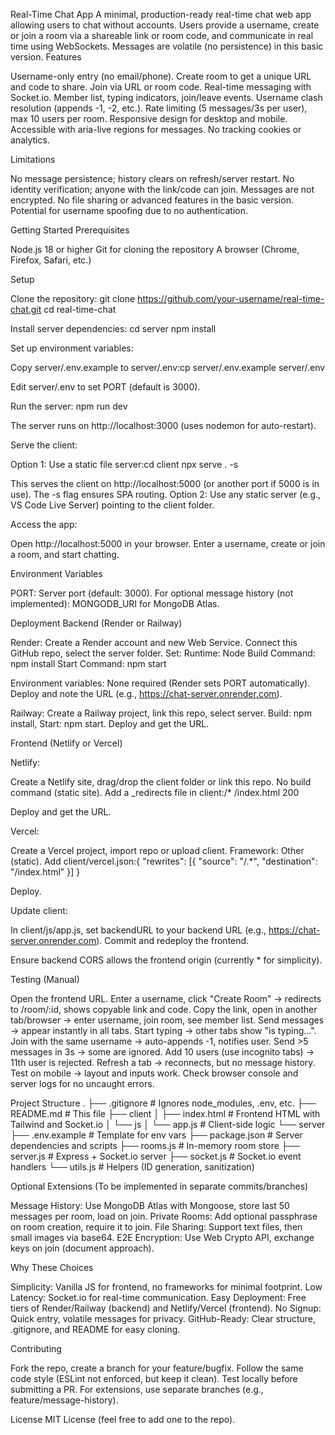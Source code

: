 Real-Time Chat App
A minimal, production-ready real-time chat web app allowing users to chat without accounts. Users provide a username, create or join a room via a shareable link or room code, and communicate in real time using WebSockets. Messages are volatile (no persistence) in this basic version.
Features

Username-only entry (no email/phone).
Create room to get a unique URL and code to share.
Join via URL or room code.
Real-time messaging with Socket.io.
Member list, typing indicators, join/leave events.
Username clash resolution (appends -1, -2, etc.).
Rate limiting (5 messages/3s per user), max 10 users per room.
Responsive design for desktop and mobile.
Accessible with aria-live regions for messages.
No tracking cookies or analytics.

Limitations

No message persistence; history clears on refresh/server restart.
No identity verification; anyone with the link/code can join.
Messages are not encrypted.
No file sharing or advanced features in the basic version.
Potential for username spoofing due to no authentication.

Getting Started
Prerequisites

Node.js 18 or higher
Git for cloning the repository
A browser (Chrome, Firefox, Safari, etc.)

Setup

Clone the repository:
git clone https://github.com/your-username/real-time-chat.git
cd real-time-chat


Install server dependencies:
cd server
npm install


Set up environment variables:

Copy server/.env.example to server/.env:cp server/.env.example server/.env


Edit server/.env to set PORT (default is 3000).


Run the server:
npm run dev

The server runs on http://localhost:3000 (uses nodemon for auto-restart).

Serve the client:

Option 1: Use a static file server:cd client
npx serve . -s

This serves the client on http://localhost:5000 (or another port if 5000 is in use). The -s flag ensures SPA routing.
Option 2: Use any static server (e.g., VS Code Live Server) pointing to the client folder.


Access the app:

Open http://localhost:5000 in your browser.
Enter a username, create or join a room, and start chatting.



Environment Variables

PORT: Server port (default: 3000).
For optional message history (not implemented): MONGODB_URI for MongoDB Atlas.

Deployment
Backend (Render or Railway)

Render:
Create a Render account and new Web Service.
Connect this GitHub repo, select the server folder.
Set:
Runtime: Node
Build Command: npm install
Start Command: npm start


Environment variables: None required (Render sets PORT automatically).
Deploy and note the URL (e.g., https://chat-server.onrender.com).


Railway:
Create a Railway project, link this repo, select server.
Build: npm install, Start: npm start.
Deploy and get the URL.



Frontend (Netlify or Vercel)

Netlify:

Create a Netlify site, drag/drop the client folder or link this repo.
No build command (static site).
Add a _redirects file in client:/* /index.html 200


Deploy and get the URL.


Vercel:

Create a Vercel project, import repo or upload client.
Framework: Other (static).
Add client/vercel.json:{ "rewrites": [{ "source": "/.*", "destination": "/index.html" }] }


Deploy.


Update client:

In client/js/app.js, set backendURL to your backend URL (e.g., https://chat-server.onrender.com).
Commit and redeploy the frontend.


Ensure backend CORS allows the frontend origin (currently * for simplicity).


Testing (Manual)

Open the frontend URL.
Enter a username, click "Create Room" → redirects to /room/:id, shows copyable link and code.
Copy the link, open in another tab/browser → enter username, join room, see member list.
Send messages → appear instantly in all tabs.
Start typing → other tabs show "is typing...".
Join with the same username → auto-appends -1, notifies user.
Send >5 messages in 3s → some are ignored.
Add 10 users (use incognito tabs) → 11th user is rejected.
Refresh a tab → reconnects, but no message history.
Test on mobile → layout and inputs work.
Check browser console and server logs for no uncaught errors.

Project Structure
.
├── .gitignore          # Ignores node_modules, .env, etc.
├── README.md           # This file
├── client
│   ├── index.html      # Frontend HTML with Tailwind and Socket.io
│   └── js
│       └── app.js      # Client-side logic
└── server
    ├── .env.example    # Template for env vars
    ├── package.json     # Server dependencies and scripts
    ├── rooms.js        # In-memory room store
    ├── server.js       # Express + Socket.io server
    ├── socket.js       # Socket.io event handlers
    └── utils.js        # Helpers (ID generation, sanitization)

Optional Extensions
(To be implemented in separate commits/branches)

Message History: Use MongoDB Atlas with Mongoose, store last 50 messages per room, load on join.
Private Rooms: Add optional passphrase on room creation, require it to join.
File Sharing: Support text files, then small images via base64.
E2E Encryption: Use Web Crypto API, exchange keys on join (document approach).

Why These Choices

Simplicity: Vanilla JS for frontend, no frameworks for minimal footprint.
Low Latency: Socket.io for real-time communication.
Easy Deployment: Free tiers of Render/Railway (backend) and Netlify/Vercel (frontend).
No Signup: Quick entry, volatile messages for privacy.
GitHub-Ready: Clear structure, .gitignore, and README for easy cloning.

Contributing

Fork the repo, create a branch for your feature/bugfix.
Follow the same code style (ESLint not enforced, but keep it clean).
Test locally before submitting a PR.
For extensions, use separate branches (e.g., feature/message-history).

License
MIT License (feel free to add one to the repo).